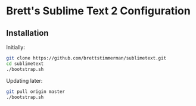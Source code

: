 # Brett's Sublime Text 2 Configuration

## Installation

Initially:

```bash
git clone https://github.com/brettstimmerman/sublimetext.git
cd sublimetext
./bootstrap.sh
```

Updating later:

```bash
git pull origin master
./bootstrap.sh
```
